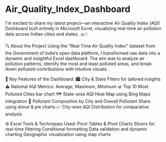 # Air_Quality_Index_Dashboard
I'm excited to share my latest project—an interactive Air Quality Index (AQI) Dashboard built entirely in Microsoft Excel, 
visualizing real-time air pollution data across Indian cities and states. 🌫️✨

🔍 About the Project
 Using the "Real Time Air Quality Index" dataset from the Government of India’s open data platform, 
 I transformed raw data into a dynamic and insightful Excel dashboard. The aim was to analyze air pollution patterns, 
 identify the most and least polluted areas, and break down pollutant contributions with intuitive visuals.

📌 Key Features of the Dashboard:
🏙️ City & State Filters for tailored insights
⚠️ National AQI Metrics: Average, Maximum, Minimum
📊 Top 10 Most Polluted Cities bar chart
🗺️ State-wise AQI Heat Map using Bing Maps integration
🍩 Pollutant Composition by City and Overall Pollutant Share using donut & pie charts
📈 City-wise AQI Distribution for comparative analysis

⚙️ Excel Tools & Techniques Used:
Pivot Tables & Pivot Charts
Slicers for real-time filtering
Conditional formatting
Data validation and dynamic charting
Geographic visualization using map charts
